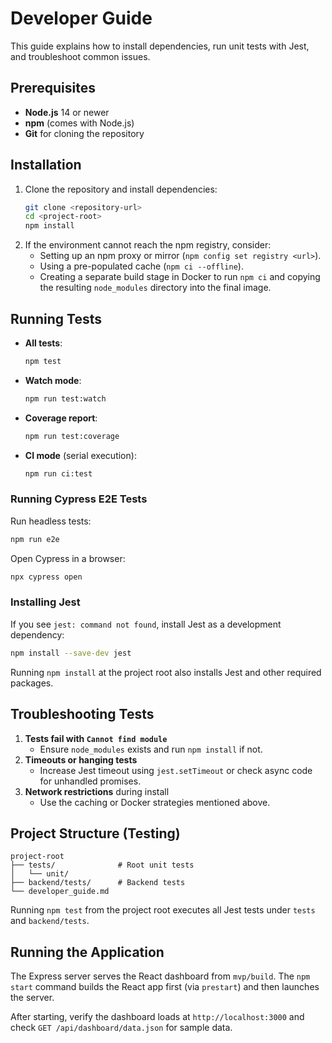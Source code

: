 # Developer Guide

This guide explains how to install dependencies, run unit tests with Jest, and troubleshoot common issues.

## Prerequisites
- **Node.js** 14 or newer
- **npm** (comes with Node.js)
- **Git** for cloning the repository

## Installation
1. Clone the repository and install dependencies:
   ```bash
   git clone <repository-url>
   cd <project-root>
   npm install
   ```
2. If the environment cannot reach the npm registry, consider:
   - Setting up an npm proxy or mirror (`npm config set registry <url>`).
   - Using a pre-populated cache (`npm ci --offline`).
   - Creating a separate build stage in Docker to run `npm ci` and copying the resulting `node_modules` directory into the final image.

## Running Tests
- **All tests**:
  ```bash
  npm test
  ```
- **Watch mode**:
  ```bash
  npm run test:watch
  ```
- **Coverage report**:
  ```bash
  npm run test:coverage
  ```
- **CI mode** (serial execution):
  ```bash
  npm run ci:test
  ```

### Running Cypress E2E Tests
Run headless tests:
```bash
npm run e2e
```
Open Cypress in a browser:
```bash
npx cypress open
```

### Installing Jest
If you see `jest: command not found`, install Jest as a development dependency:
```bash
npm install --save-dev jest
```
Running `npm install` at the project root also installs Jest and other required packages.

## Troubleshooting Tests
1. **Tests fail with `Cannot find module`**
   - Ensure `node_modules` exists and run `npm install` if not.
2. **Timeouts or hanging tests**
   - Increase Jest timeout using `jest.setTimeout` or check async code for unhandled promises.
3. **Network restrictions** during install
   - Use the caching or Docker strategies mentioned above.

## Project Structure (Testing)
```
project-root
├── tests/              # Root unit tests
│   └── unit/
├── backend/tests/      # Backend tests
└── developer_guide.md
```

Running `npm test` from the project root executes all Jest tests under `tests` and `backend/tests`.

## Running the Application
The Express server serves the React dashboard from `mvp/build`. The `npm start` command builds the React app first (via `prestart`) and then launches the server.

After starting, verify the dashboard loads at `http://localhost:3000` and check `GET /api/dashboard/data.json` for sample data.
